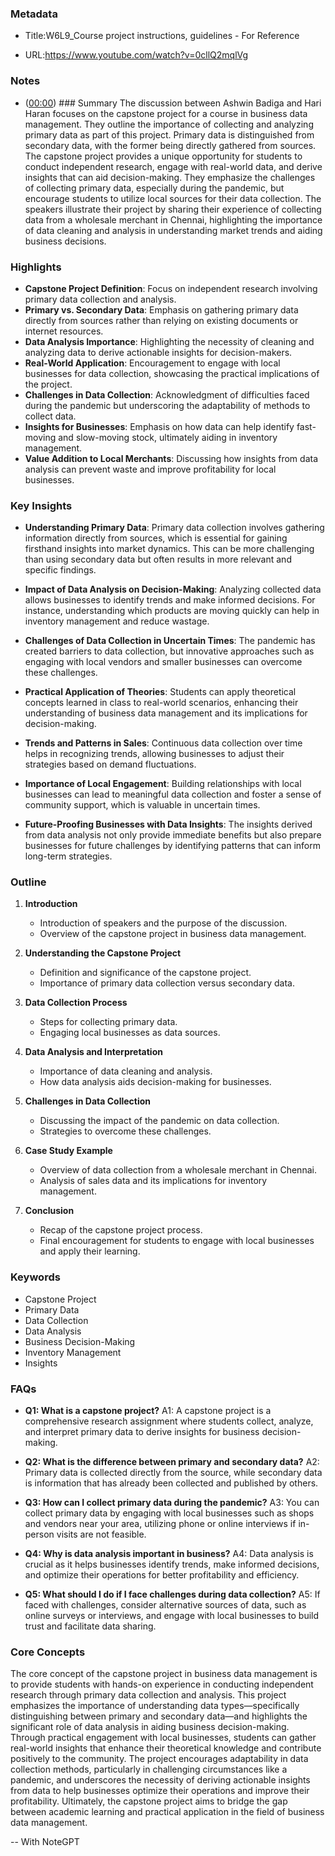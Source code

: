 ### Metadata

- Title:W6L9_Course project instructions, guidelines - For Reference

- URL:<https://www.youtube.com/watch?v=0cllQ2mqlVg>

### Notes

- ([00:00](https://www.youtube.com/watch?v=0cllQ2mqlVg&t=0s)) ### Summary
The discussion between Ashwin Badiga and Hari Haran focuses on the capstone project for a course in business data management. They outline the importance of collecting and analyzing primary data as part of this project. Primary data is distinguished from secondary data, with the former being directly gathered from sources. The capstone project provides a unique opportunity for students to conduct independent research, engage with real-world data, and derive insights that can aid decision-making. They emphasize the challenges of collecting primary data, especially during the pandemic, but encourage students to utilize local sources for their data collection. The speakers illustrate their project by sharing their experience of collecting data from a wholesale merchant in Chennai, highlighting the importance of data cleaning and analysis in understanding market trends and aiding business decisions.

### Highlights

- **Capstone Project Definition**: Focus on independent research involving primary data collection and analysis.
- **Primary vs. Secondary Data**: Emphasis on gathering primary data directly from sources rather than relying on existing documents or internet resources.
- **Data Analysis Importance**: Highlighting the necessity of cleaning and analyzing data to derive actionable insights for decision-makers.
- **Real-World Application**: Encouragement to engage with local businesses for data collection, showcasing the practical implications of the project.
- **Challenges in Data Collection**: Acknowledgment of difficulties faced during the pandemic but underscoring the adaptability of methods to collect data.
- **Insights for Businesses**: Emphasis on how data can help identify fast-moving and slow-moving stock, ultimately aiding in inventory management.
- **Value Addition to Local Merchants**: Discussing how insights from data analysis can prevent waste and improve profitability for local businesses.

### Key Insights

- **Understanding Primary Data**: Primary data collection involves gathering information directly from sources, which is essential for gaining firsthand insights into market dynamics. This can be more challenging than using secondary data but often results in more relevant and specific findings.
  
- **Impact of Data Analysis on Decision-Making**: Analyzing collected data allows businesses to identify trends and make informed decisions. For instance, understanding which products are moving quickly can help in inventory management and reduce wastage.

- **Challenges of Data Collection in Uncertain Times**: The pandemic has created barriers to data collection, but innovative approaches such as engaging with local vendors and smaller businesses can overcome these challenges.

- **Practical Application of Theories**: Students can apply theoretical concepts learned in class to real-world scenarios, enhancing their understanding of business data management and its implications for decision-making.

- **Trends and Patterns in Sales**: Continuous data collection over time helps in recognizing trends, allowing businesses to adjust their strategies based on demand fluctuations.

- **Importance of Local Engagement**: Building relationships with local businesses can lead to meaningful data collection and foster a sense of community support, which is valuable in uncertain times.

- **Future-Proofing Businesses with Data Insights**: The insights derived from data analysis not only provide immediate benefits but also prepare businesses for future challenges by identifying patterns that can inform long-term strategies.

### Outline

1. **Introduction**
   - Introduction of speakers and the purpose of the discussion.
   - Overview of the capstone project in business data management.

2. **Understanding the Capstone Project**
   - Definition and significance of the capstone project.
   - Importance of primary data collection versus secondary data.

3. **Data Collection Process**
   - Steps for collecting primary data.
   - Engaging local businesses as data sources.

4. **Data Analysis and Interpretation**
   - Importance of data cleaning and analysis.
   - How data analysis aids decision-making for businesses.

5. **Challenges in Data Collection**
   - Discussing the impact of the pandemic on data collection.
   - Strategies to overcome these challenges.

6. **Case Study Example**
   - Overview of data collection from a wholesale merchant in Chennai.
   - Analysis of sales data and its implications for inventory management.

7. **Conclusion**
   - Recap of the capstone project process.
   - Final encouragement for students to engage with local businesses and apply their learning.

### Keywords

- Capstone Project
- Primary Data
- Data Collection
- Data Analysis
- Business Decision-Making
- Inventory Management
- Insights

### FAQs

- **Q1: What is a capstone project?**
  A1: A capstone project is a comprehensive research assignment where students collect, analyze, and interpret primary data to derive insights for business decision-making.

- **Q2: What is the difference between primary and secondary data?**
  A2: Primary data is collected directly from the source, while secondary data is information that has already been collected and published by others.

- **Q3: How can I collect primary data during the pandemic?**
  A3: You can collect primary data by engaging with local businesses such as shops and vendors near your area, utilizing phone or online interviews if in-person visits are not feasible.

- **Q4: Why is data analysis important in business?**
  A4: Data analysis is crucial as it helps businesses identify trends, make informed decisions, and optimize their operations for better profitability and efficiency.

- **Q5: What should I do if I face challenges during data collection?**
  A5: If faced with challenges, consider alternative sources of data, such as online surveys or interviews, and engage with local businesses to build trust and facilitate data sharing.

### Core Concepts

The core concept of the capstone project in business data management is to provide students with hands-on experience in conducting independent research through primary data collection and analysis. This project emphasizes the importance of understanding data types—specifically distinguishing between primary and secondary data—and highlights the significant role of data analysis in aiding business decision-making. Through practical engagement with local businesses, students can gather real-world insights that enhance their theoretical knowledge and contribute positively to the community. The project encourages adaptability in data collection methods, particularly in challenging circumstances like a pandemic, and underscores the necessity of deriving actionable insights from data to help businesses optimize their operations and improve their profitability. Ultimately, the capstone project aims to bridge the gap between academic learning and practical application in the field of business data management.

-- With NoteGPT

